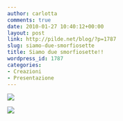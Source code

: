 ```yaml
---
author: carlotta
comments: true
date: 2010-01-27 10:40:12+00:00
layout: post
link: http://pilde.net/blog/?p=1787
slug: siamo-due-smorfiosette
title: Siamo due smorfiosette!!
wordpress_id: 1787
categories:
- Creazioni
- Presentazione
---
```


![](http://pilde.net/blog/wp-content/uploads/2010/01/smorfia_marghe.jpg)




![](http://pilde.net/blog/wp-content/uploads/2010/01/mati_trav.jpg)



